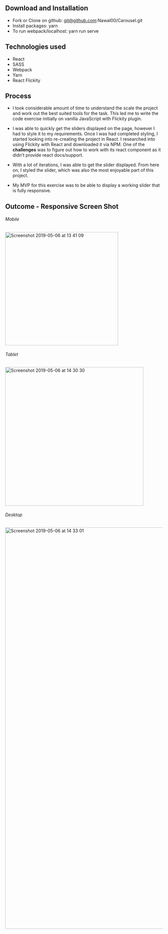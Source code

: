 ## Download and Installation

* Fork or Clone on github: git@github.com:Nawal00/Carousel.git
* Install packages: yarn
* To run webpack/localhost: yarn run serve

## Technologies used

* React
* SASS
* Webpack
* Yarn
* React Flickity

## Process

* I took considerable amount of time to understand the scale the project and work out the best suited tools for the task. This led me to write the code exercise initially on vanilla JavaScript with Flickity plugin.

* I was able to quickly get the sliders displayed on the page, however I had to style it to my requirements. Once I was had completed styling, I started looking into re-creating the project in React. I researched into using Flickity with React and downloaded it via NPM. One of the **challenges** was to figure out how to work with its react component as it didn't provide react docs/support.

* With a lot of iterations, I was able to get the slider displayed. From here on, I styled the slider, which was also the most enjoyable part of this project.

* My MVP for this exercise was to be able to display a working slider that is fully responsive.

## Outcome - Responsive Screen Shot

###### Mobile

<img width="361" alt="Screenshot 2019-05-06 at 13 41 09" src="https://user-images.githubusercontent.com/42609274/57225652-ea9f4f80-7004-11e9-9e4b-850ecf4ed721.png">

###### Tablet

<img width="442" alt="Screenshot 2019-05-06 at 14 30 30" src="https://user-images.githubusercontent.com/42609274/57228424-b0857c00-700b-11e9-9d78-6dcd06425760.png">


###### Desktop

<img width="1279" alt="Screenshot 2019-05-06 at 14 33 01" src="https://user-images.githubusercontent.com/42609274/57228524-e165b100-700b-11e9-8903-921a2ec22c0b.png">
